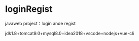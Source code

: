 # loginRegist
javaweb project：login ande regist 

jdk1.8+tomcat9.0+mysql8.0+idea2018+vscode+nodejs+vue-cli
